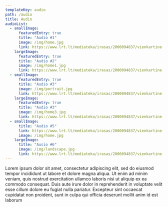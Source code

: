 ```yaml
---
templateKey: audio
path: /audio
title: Audio
audioList:
  - smallImage:
      featuredEntry: true
      title: "Audio #1"
      image: /img/home.jpg
      link: https://www.lrt.lt/mediateka/irasas/2000094837/vienkartine-planeta-ekologines-infekciniu-ligu-priezastys
    largeImage:
      featuredEntry: true
      title: "Audio #2"
      image: /img/home1.jpg
      link: https://www.lrt.lt/mediateka/irasas/2000094837/vienkartine-planeta-ekologines-infekciniu-ligu-priezastys
  - smallImage:
      featuredEntry: true
      title: "Audio #3"
      image: /img/portrait.jpg
      link: https://www.lrt.lt/mediateka/irasas/2000094837/vienkartine-planeta-ekologines-infekciniu-ligu-priezastys
    largeImage:
      featuredEntry: true
      title: "Audio #3"
      image: /img/home3.jpg
      link: https://www.lrt.lt/mediateka/irasas/2000094837/vienkartine-planeta-ekologines-infekciniu-ligu-priezastys
  - smallImage:
      title: "Audio #5"
      link: https://www.lrt.lt/mediateka/irasas/2000094837/vienkartine-planeta-ekologines-infekciniu-ligu-priezastys
      image: /img/home.jpg
    largeImage:
      title: "Ausio #6"
      image: /img/landscape.jpg
      link: https://www.lrt.lt/mediateka/irasas/2000094837/vienkartine-planeta-ekologines-infekciniu-ligu-priezastys
---
```


Lorem ipsum dolor sit amet, consectetur adipiscing elit, sed do eiusmod tempor incididunt ut labore et dolore magna aliqua. Ut enim ad minim veniam, quis nostrud exercitation ullamco laboris nisi ut aliquip ex ea commodo consequat. Duis aute irure dolor in reprehenderit in voluptate velit esse cillum dolore eu fugiat nulla pariatur. Excepteur sint occaecat cupidatat non proident, sunt in culpa qui officia deserunt mollit anim id est laborum
